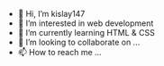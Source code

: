 - 👋 Hi, I’m kislay147
- 👀 I’m interested in web development 
- 🌱 I’m currently learning HTML & CSS
- 💞️ I’m looking to collaborate on ...
- 📫 How to reach me ...

<!---
pkislay147/pkislay147 is a ✨ special ✨ repository because its `README.md` (this file) appears on your GitHub profile.
You can click the Preview link to take a look at your changes.
--->
